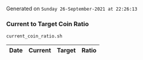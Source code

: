 Generated on `Sunday 26-September-2021 at 22:26:13`

### Current to Target Coin Ratio
`current_coin_ratio.sh`

Date|Current|Target|Ratio
---|---|---|---
